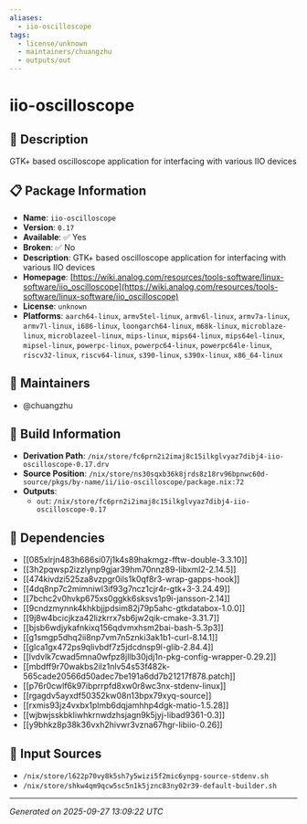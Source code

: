 ```yaml
---
aliases:
  - iio-oscilloscope
tags:
  - license/unknown
  - maintainers/chuangzhu
  - outputs/out
---
```


# iio-oscilloscope

## 📝 Description

GTK+ based oscilloscope application for interfacing with various IIO devices

## 📋 Package Information

- **Name**: `iio-oscilloscope`
- **Version**: `0.17`
- **Available**: ✅ Yes
- **Broken**: ✅ No
- **Description**: GTK+ based oscilloscope application for interfacing with various IIO devices
- **Homepage**: [https://wiki.analog.com/resources/tools-software/linux-software/iio_oscilloscope](https://wiki.analog.com/resources/tools-software/linux-software/iio_oscilloscope)
- **License**: `unknown`
- **Platforms**: `aarch64-linux`, `armv5tel-linux`, `armv6l-linux`, `armv7a-linux`, `armv7l-linux`, `i686-linux`, `loongarch64-linux`, `m68k-linux`, `microblaze-linux`, `microblazeel-linux`, `mips-linux`, `mips64-linux`, `mips64el-linux`, `mipsel-linux`, `powerpc-linux`, `powerpc64-linux`, `powerpc64le-linux`, `riscv32-linux`, `riscv64-linux`, `s390-linux`, `s390x-linux`, `x86_64-linux`
## 👥 Maintainers

- @chuangzhu


## 🔧 Build Information

- **Derivation Path**: `/nix/store/fc6prn2i2imaj8c15ilkglvyaz7dibj4-iio-oscilloscope-0.17.drv`
- **Source Position**: `/nix/store/ns30sqxb36k8jrds8z18rv96bpnwc60d-source/pkgs/by-name/ii/iio-oscilloscope/package.nix:72`
- **Outputs**:
  - `out`:  `/nix/store/fc6prn2i2imaj8c15ilkglvyaz7dibj4-iio-oscilloscope-0.17`

## 🔗 Dependencies

- [[085xlrjn483h686si07j1k4s89hakmgz-fftw-double-3.3.10]]
- [[3h2pqwsp2izzlynp9gjar39hm70nnz89-libxml2-2.14.5]]
- [[474kivdzi525za8vzpgr0ils1k0qf8r3-wrap-gapps-hook]]
- [[4dq8np7c2mimniwl3if93g7ncz1cjr4r-gtk+3-3.24.49]]
- [[7bchc2v0hvkp675xs0ggkk6sksvs1p9i-jansson-2.14]]
- [[9cndzmynnk4khkbjjpdsim82j79p5ahc-gtkdatabox-1.0.0]]
- [[9j8w4bcicjkza42lizkrrx7sb6jw2qik-cmake-3.31.7]]
- [[bjsb6wdjykafnkixq156qdvmxhsm2bai-bash-5.3p3]]
- [[g1smgp5dhq2ii8np7vm7n5znki3ak1b1-curl-8.14.1]]
- [[glca1gx472ps9qlivbdf7z5jdcdnsp9l-glib-2.84.4]]
- [[lvdvlk7cwad5mna0wfpz8jllb30jdj1n-pkg-config-wrapper-0.29.2]]
- [[mbdff9r70wakbs2ilz1nlv54s53f482k-565cade20566d50adec7be191a6dd7b21217f878.patch]]
- [[p76r0cwlf6k97ibprrpfd8xw0r8wc3nx-stdenv-linux]]
- [[rgagdv5ayxdf50352kw08n13bpx79xyq-source]]
- [[rxmis93jz4vxbx1plmb6dqjamhhp4dgk-matio-1.5.28]]
- [[wjbwjsskbkliwhkrnwdzhsjagn9k5jyj-libad9361-0.3]]
- [[y9bhkz8p38k36vxh2hivwr3vzna67hgr-libiio-0.26]]

## 📁 Input Sources

- `/nix/store/l622p70vy8k5sh7y5wizi5f2mic6ynpg-source-stdenv.sh`
- `/nix/store/shkw4qm9qcw5sc5n1k5jznc83ny02r39-default-builder.sh`

---
*Generated on 2025-09-27 13:09:22 UTC*
